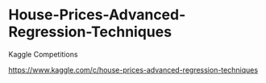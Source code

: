 # House-Prices-Advanced-Regression-Techniques
Kaggle Competitions

https://www.kaggle.com/c/house-prices-advanced-regression-techniques
